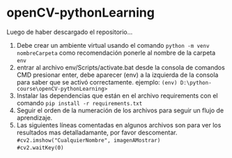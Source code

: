 # openCV-pythonLearning
Luego de haber descargado el repositorio...
1. Debe crear un ambiente virtual usando el comando ``python -m venv nombreCarpeta``  como recomendación ponerle al nombre de la carpeta ``env``
2. entrar al archivo env/Scripts/activate.bat desde la consola de comandos CMD presionar enter, debe aparecer (env) 
a la izquierda de la consola para saber que se activó correctamente.
ejemplo: ``(env) D:\python-course\openCV-pythonLearning>``
3. Instalar las dependencias que están en el archivo requirements con el comando ``pip install -r requirements.txt``
4. Seguir el orden de la numeración de los archivos para seguir un flujo de aprendizaje.
5. Las siguientes líneas comentadas en algunos archivos son para ver los resultados mas detalladamante, por favor descomentar.
 ``#cv2.imshow("CualquierNombre", imagenAMostrar)``<br>
 ``#cv2.waitKey(0)``

